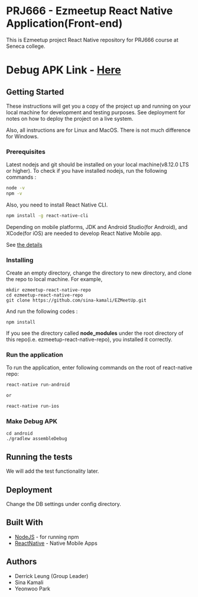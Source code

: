 # PRJ666 - Ezmeetup React Native Application(Front-end)

This is Ezmeetup project React Native repository for PRJ666 course at Seneca college.

# Debug APK Link - [Here](https://github.com/sina-kamali/EZMeetUp/tree/master/android/app/build/outputs/apk/debug)


## Getting Started

These instructions will get you a copy of the project up and running on your local machine for development and testing purposes. See deployment for notes on how to deploy the project on a live system.

Also, all instructions are for Linux and MacOS. There is not much difference for Windows.

### Prerequisites

Latest nodejs and git should be installed on your local machine(v8.12.0 LTS or higher). To check if you have installed nodejs, run the following commands :


```bash
node -v
npm -v
```

Also, you need to install React Native CLI.

```bash
npm install -g react-native-cli
```

Depending on mobile platforms, JDK and Android Studio(for Android), and XCode(for iOS) are needed to develop React Native Mobile app.

See [the details](https://facebook.github.io/react-native/docs/getting-started)


### Installing

Create an empty directory, change the directory to new directory, and clone the repo to local machine. For example,

```
mkdir ezmeetup-react-native-repo
cd ezmeetup-react-native-repo
git clone https://github.com/sina-kamali/EZMeetUp.git
```

And run the following codes :

```
npm install
```

If you see the directory called **node_modules** under the root directory of this repo(i.e. ezmeetup-react-native-repo), you installed it correctly.


### Run the application

To run the application, enter following commands on the root of react-native repo:

```bash
react-native run-android

or

react-native run-ios
```
### Make Debug APK

```
cd android
./gradlew assembleDebug

```

## Running the tests

 We will add the test functionality later.


## Deployment

Change the DB settings under config directory.

## Built With

* [NodeJS](https://nodejs.org/en/) - for running npm
* [ReactNative](https://facebook.github.io/react-native/) - Native Mobile Apps
 
## Authors

* Derrick Leung (Group Leader)
* Sina Kamali
* Yeonwoo Park

